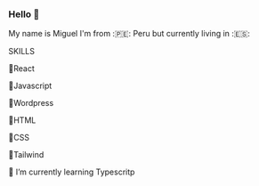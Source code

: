 ### Hello 👋
 
 My name is Miguel I'm from :🇵🇪: Peru but currently living in :🇪🇸:
 
 SKILLS
 
💪React

💪Javascript

💪Wordpress

💪HTML

💪CSS

💪Tailwind

🌱 I’m currently learning Typescritp
 
 
